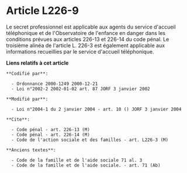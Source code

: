 # Article L226-9

Le secret professionnel est applicable aux agents du service d'accueil téléphonique et de l'Observatoire de l'enfance en
danger dans les conditions prévues aux articles 226-13 et 226-14 du code pénal. Le troisième alinéa de l'article L. 226-3 est
également applicable aux informations recueillies par le service d'accueil téléphonique.

**Liens relatifs à cet article**

	**Codifié par**:

	  - Ordonnance 2000-1249 2000-12-21
	  - Loi n°2002-2 2002-01-02 art. 87 JORF 3 janvier 2002

	**Modifié par**:

	  - Loi n°2004-1 du 2 janvier 2004 - art. 10 () JORF 3 janvier 2004

	**Cite**:

	  - Code pénal - art. 226-13 (M)
	  - Code pénal - art. 226-14 (M)
	  - Code de l'action sociale et des familles - art. L226-3 (M)

	**Anciens textes**:

	  - Code de la famille et de l'aide sociale 71 al. 3
	  - Code de la famille et de l'aide sociale. - art. 71 (Ab)
